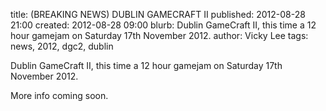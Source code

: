 title: (BREAKING NEWS) DUBLIN GAMECRAFT II
published: 2012-08-28 21:00
created: 2012-08-28 09:00
blurb: Dublin GameCraft II, this time a 12 hour gamejam on Saturday 17th November 2012.
author: Vicky Lee
tags: news, 2012, dgc2, dublin

Dublin GameCraft II, this time a 12 hour gamejam on Saturday 17th November 2012.

More info coming soon.